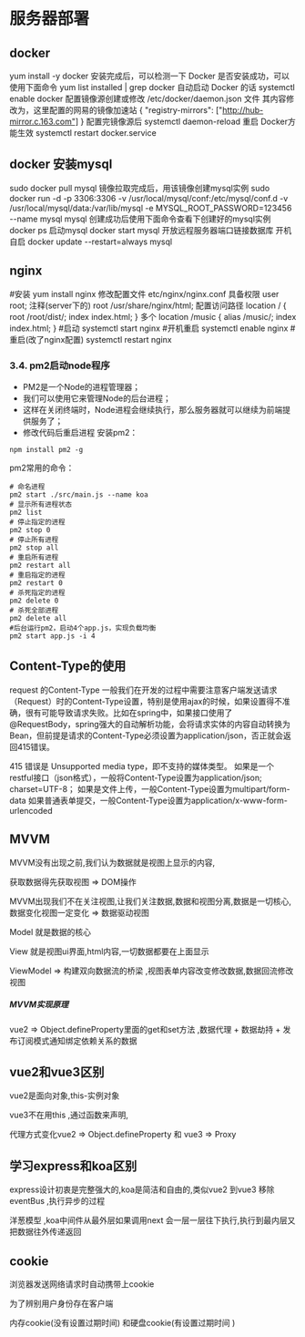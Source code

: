 # **服务器部署**
## docker
yum install -y docker
安装完成后，可以检测一下 Docker 是否安装成功，可以使用下面命令
yum list installed | grep docker
自动启动 Docker 的话
systemctl enable docker
配置镜像源创建或修改
/etc/docker/daemon.json 文件
其内容修改为，这里配置的网易的镜像加速站
{
"registry-mirrors": ["http://hub-mirror.c.163.com"]
}
配置完镜像源后
systemctl daemon-reload
重启 Docker方能生效
systemctl restart docker.service
## docker 安装mysql
sudo docker pull mysql
镜像拉取完成后，用该镜像创建mysql实例
sudo docker run -d -p 3306:3306 -v /usr/local/mysql/conf:/etc/mysql/conf.d -v /usr/local/mysql/data:/var/lib/mysql -e MYSQL_ROOT_PASSWORD=123456 --name  mysql mysql
创建成功后使用下面命令查看下创建好的mysql实例
docker ps
启动mysql
docker start mysql
开放远程服务器端口链接数据库
开机自启
docker update --restart=always mysql
## nginx
#安装
yum install nginx
修改配置文件
etc/nginx/nginx.conf
具备权限
user root;
注释(server下的)
root /usr/share/nginx/html;
配置访问路径
location / {
root /root/dist/;
index index.html;
}
多个
location /music {
alias /music/;
index index.html;
}
#启动
systemctl start nginx
#开机重启
systemctl enable nginx
#重启(改了nginx配置)
systemctl restart nginx
### 3.4. pm2启动node程序
* PM2是一个Node的进程管理器；
* 我们可以使用它来管理Node的后台进程；
* 这样在关闭终端时，Node进程会继续执行，那么服务器就可以继续为前端提供服务了；
* 修改代码后重启进程
安装pm2：
```shell
npm install pm2 -g
```
pm2常用的命令：
```shell
# 命名进程
pm2 start ./src/main.js --name koa
# 显示所有进程状态
pm2 list               
# 停止指定的进程
pm2 stop 0       
# 停止所有进程
pm2 stop all           
# 重启所有进程
pm2 restart all      
# 重启指定的进程
pm2 restart 0          
# 杀死指定的进程
pm2 delete 0           
# 杀死全部进程
pm2 delete all   
#后台运行pm2，启动4个app.js，实现负载均衡
pm2 start app.js -i 4 
```



## Content-Type的使用

request 的Content-Type
一般我们在开发的过程中需要注意客户端发送请求（Request）时的Content-Type设置，特别是使用ajax的时候，如果设置得不准确，很有可能导致请求失败。比如在spring中，如果接口使用了@RequestBody，spring强大的自动解析功能，会将请求实体的内容自动转换为Bean，但前提是请求的Content-Type必须设置为application/json，否正就会返回415错误。

415 错误是 Unsupported media type，即不支持的媒体类型。
如果是一个restful接口（json格式），一般将Content-Type设置为application/json; charset=UTF-8；
如果是文件上传，一般Content-Type设置为multipart/form-data
如果普通表单提交，一般Content-Type设置为application/x-www-form-urlencoded

## MVVM

MVVM没有出现之前,我们认为数据就是视图上显示的内容,

获取数据得先获取视图 => DOM操作

MVVM出现我们不在关注视图,让我们关注数据,数据和视图分离,数据是一切核心,数据变化视图一定变化 => 数据驱动视图

Model 就是数据的核心

View 就是视图ui界面,html内容,一切数据都要在上面显示

ViewModel => 构建双向数据流的桥梁 ,视图表单内容改变修改数据,数据回流修改视图

##### MVVM实现原理

vue2 => Object.defineProperty里面的get和set方法 ,数据代理 + 数据劫持 + 发布订阅模式通知绑定依赖关系的数据

## vue2和vue3区别

vue2是面向对象,this-实例对象

vue3不在用this ,通过函数来声明,

代理方式变化vue2 => Object.defineProperty 和 vue3 => Proxy

## 学习express和koa区别

express设计初衷是完整强大的,koa是简洁和自由的,类似vue2 到vue3 移除eventBus ,执行异步的过程

洋葱模型 ,koa中间件从最外层如果调用next 会一层一层往下执行,执行到最内层又把数据往外传递返回

## cookie

浏览器发送网络请求时自动携带上cookie

为了辨别用户身份存在客户端

内存cookie(没有设置过期时间) 和硬盘cookie(有设置过期时间 )
